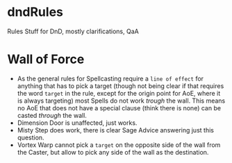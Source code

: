 # dndRules
Rules Stuff for DnD, mostly clarifications, QaA

# Wall of Force
- As the general rules for Spellcasting require a `line of effect` for anything that has to pick a target (though not being clear if that requires the word `target` in the rule, except for the origin point for AoE, where it is always targeting) most Spells do not work *trough* the wall. This means no AoE that does not have a special clause (think there is none) can be casted *through* the wall.
- Dimension Door is unaffected, just works.
- Misty Step does work, there is clear Sage Advice answering just this question.
- Vortex Warp cannot pick a `target` on the opposite side of the wall from the Caster, but allow to pick any side of the wall as the destination.
